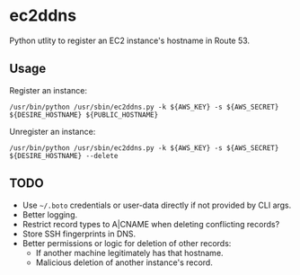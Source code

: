 # ec2ddns

Python utlity to register an EC2 instance's hostname in Route 53.

## Usage

Register an instance:

    /usr/bin/python /usr/sbin/ec2ddns.py -k ${AWS_KEY} -s ${AWS_SECRET} ${DESIRE_HOSTNAME} ${PUBLIC_HOSTNAME}

Unregister an instance:

    /usr/bin/python /usr/sbin/ec2ddns.py -k ${AWS_KEY} -s ${AWS_SECRET} ${DESIRE_HOSTNAME} --delete

## TODO

- Use `~/.boto` credentials or user-data directly if not provided by CLI args.
- Better logging.
- Restrict record types to A|CNAME when deleting conflicting records?
- Store SSH fingerprints in DNS.
- Better permissions or logic for deletion of other records:
    - If another machine legitimately has that hostname.
    - Malicious deletion of another instance's record.
